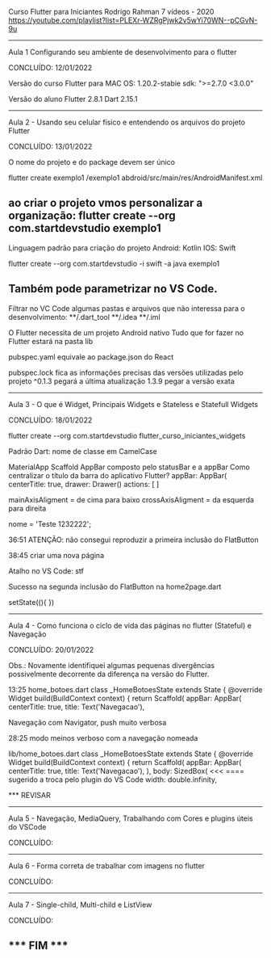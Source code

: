 Curso Flutter para Iniciantes
Rodrigo Rahman
7 vídeos - 2020
https://youtube.com/playlist?list=PLEXr-WZRgPjwk2v5wYi70WN--pCGvN-9u

__________________________________________________
 Aula 1 Configurando seu ambiente de desenvolvimento para o flutter

CONCLUÍDO: 12/01/2022

Versão do curso
Flutter para MAC OS:  1.20.2-stabie
sdk: ">=2.7.0 <3.0.0"

Versão do aluno
Flutter 2.8.1 
Dart 2.15.1


__________________________________________________
Aula 2  - Usando seu celular físico e entendendo os arquivos do projeto Flutter

CONCLUÍDO: 13/01/2022

O nome do projeto e do package devem ser único

flutter create exemplo1
/exemplo1
abdroid/src/main/res/AndroidManifest.xml

<manifest xmlns:android="http://schemas.android.com/apk/res/android"
    package="com.example.primeiro_projeto_flutter">

ao criar o projeto vmos personalizar a organização:
flutter create --org com.startdevstudio exemplo1
--------------------------
Linguagem padrão para criação do projeto
Android: Kotlin
IOS: Swift

flutter create --org com.startdevstudio -i swift -a java exemplo1

Também pode parametrizar no VS Code.
--------------------------
Filtrar no VC Code algumas pastas e arquivos que não interessa para o desenvolvimento:
**/.dart_tool
**/.idea
**/.iml

O Flutter necessita de um projeto Android nativo
Tudo que for fazer no Flutter estará na pasta lib

pubspec.yaml equivale ao package.json do React

pubspec.lock fica as informações precisas das versões utilizadas pelo projeto
^0.1.3 pegará a última atualização
1.3.9 pegar a versão exata

__________________________________________________
 Aula 3 - O que é Widget, Principais Widgets e Stateless e Statefull Widgets

CONCLUÍDO: 18/01/2022

flutter create --org com.startdevstudio flutter_curso_iniciantes_widgets

Padrão Dart: nome de classe em CamelCase

MaterialApp
Scaffold
AppBar composto pelo statusBar e a appBar
Como centralizar o título da barra do aplicativo Flutter?
appBar: AppBar(
        centerTitle: true,
drawer: Drawer()
actions: [ ]

mainAxisAligment = de cima para baixo
crossAxisAligment = da esquerda para direita

nome = 'Teste 1232222';

36:51 ATENÇÃO: não consegui reproduzir a primeira inclusão do FlatButton

38:45 criar uma nova página

Atalho no VS Code: stf

Sucesso na segunda inclusão do FlatButton na home2page.dart

setState((){ })

 __________________________________________________ 
 Aula 4 - Como funciona o ciclo de vida das páginas no flutter (Stateful) e Navegação

CONCLUÍDO: 20/01/2022 
 
Obs.: Novamente identifiquei algumas pequenas divergências possivelmente decorrente da diferença na versão do Flutter.

13:25 home_botoes.dart
class _HomeBotoesState extends State<HomeBotoes> {
  @override
  Widget build(BuildContext context) {
    return Scaffold(
      appBar: AppBar(
        centerTitle: true,
        title: Text('Navegacao'),

Navegação
com Navigator, push muito verbosa

28:25 modo meinos  verboso com a navegação nomeada

lib/home_botoes.dart
class _HomeBotoesState extends State<HomeBotoes> {
  @override
  Widget build(BuildContext context) {
    return Scaffold(
      appBar: AppBar(
        centerTitle: true,
        title: Text('Navegacao'),
      ),
      body: SizedBox(                                      <<< ==== sugerido a troca pelo plugin do VS Code
        width: double.infinity,

*** REVISAR

 
 __________________________________________________
Aula 5 - Navegação, MediaQuery, Trabalhando com Cores e plugins úteis do VSCode

CONCLUÍDO:

 __________________________________________________
Aula 6 - Forma correta de trabalhar com imagens no flutter

CONCLUÍDO:

 __________________________________________________
Aula 7 - Single-child, Multi-child e ListView

CONCLUÍDO:



*** FIM ***
--------------------------------------

